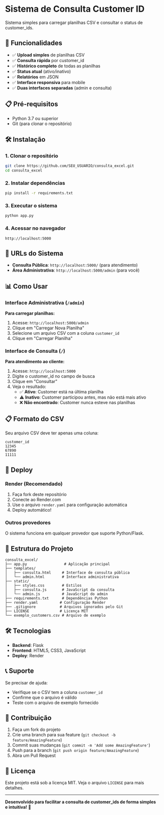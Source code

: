 # Sistema de Consulta Customer ID

Sistema simples para carregar planilhas CSV e consultar o status de customer_ids.

## 🚀 Funcionalidades

- ✅ **Upload simples** de planilhas CSV
- ✅ **Consulta rápida** por customer_id
- ✅ **Histórico completo** de todas as planilhas
- ✅ **Status atual** (ativo/inativo)
- ✅ **Relatórios** em JSON
- ✅ **Interface responsiva** para mobile
- ✅ **Duas interfaces separadas** (admin e consulta)

## 📋 Pré-requisitos

- Python 3.7 ou superior
- Git (para clonar o repositório)

## 🛠️ Instalação

### 1. Clonar o repositório
```bash
git clone https://github.com/SEU_USUARIO/consulta_excel.git
cd consulta_excel
```

### 2. Instalar dependências
```bash
pip install -r requirements.txt
```

### 3. Executar o sistema
```bash
python app.py
```

### 4. Acessar no navegador
```
http://localhost:5000
```

## 🔗 URLs do Sistema

- **Consulta Pública**: `http://localhost:5000/` (para atendimento)
- **Área Administrativa**: `http://localhost:5000/admin` (para você)

## 📊 Como Usar

### Interface Administrativa (`/admin`)
**Para carregar planilhas:**

1. Acesse: `http://localhost:5000/admin`
2. Clique em "Carregar Nova Planilha"
3. Selecione um arquivo CSV com a coluna `customer_id`
4. Clique em "Carregar Planilha"

### Interface de Consulta (`/`)
**Para atendimento ao cliente:**

1. Acesse: `http://localhost:5000`
2. Digite o customer_id no campo de busca
3. Clique em "Consultar"
4. Veja o resultado:
   - ✅ **Ativo**: Customer está na última planilha
   - ⚠️ **Inativo**: Customer participou antes, mas não está mais ativo
   - ❌ **Não encontrado**: Customer nunca esteve nas planilhas

## 📋 Formato do CSV

Seu arquivo CSV deve ter apenas uma coluna:

```csv
customer_id
12345
67890
11111
```

## 🚀 Deploy

### Render (Recomendado)
1. Faça fork deste repositório
2. Conecte ao Render.com
3. Use o arquivo `render.yaml` para configuração automática
4. Deploy automático!

### Outros provedores
O sistema funciona em qualquer provedor que suporte Python/Flask.

## 📁 Estrutura do Projeto

```
consulta_excel/
├── app.py                 # Aplicação principal
├── templates/
│   ├── consulta.html     # Interface de consulta pública
│   └── admin.html        # Interface administrativa
├── static/
│   ├── styles.css        # Estilos
│   ├── consulta.js       # JavaScript da consulta
│   └── admin.js          # JavaScript do admin
├── requirements.txt      # Dependências Python
├── render.yaml          # Configuração Render
├── .gitignore           # Arquivos ignorados pelo Git
├── LICENSE              # Licença MIT
└── exemplo_customers.csv # Arquivo de exemplo
```

## 🛠️ Tecnologias

- **Backend**: Flask
- **Frontend**: HTML5, CSS3, JavaScript
- **Deploy**: Render

## 📞 Suporte

Se precisar de ajuda:
- Verifique se o CSV tem a coluna `customer_id`
- Confirme que o arquivo é válido
- Teste com o arquivo de exemplo fornecido

## 🤝 Contribuição

1. Faça um fork do projeto
2. Crie uma branch para sua feature (`git checkout -b feature/AmazingFeature`)
3. Commit suas mudanças (`git commit -m 'Add some AmazingFeature'`)
4. Push para a branch (`git push origin feature/AmazingFeature`)
5. Abra um Pull Request

## 📄 Licença

Este projeto está sob a licença MIT. Veja o arquivo `LICENSE` para mais detalhes.

---

**Desenvolvido para facilitar a consulta de customer_ids de forma simples e intuitiva!** 🎉 